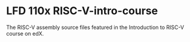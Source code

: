 # LFD 110x RISC-V-intro-course
The RISC-V assembly source files featured in the Introduction to RISC-V course on edX.
